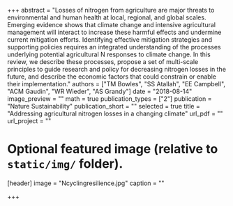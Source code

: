 +++
abstract = "Losses of nitrogen from agriculture are major threats to environmental and human health at local, regional, and global scales. Emerging evidence shows that climate change and intensive agricultural management will interact to increase these harmful effects and undermine current mitigation efforts. Identifying effective mitigation strategies and supporting policies requires an integrated understanding of the processes underlying potential agricultural N responses to climate change. In this review, we describe these processes, propose a set of multi-scale principles to guide research and policy for decreasing nitrogen losses in the future, and describe the economic factors that could constrain or enable their implementation."
authors = ["TM Bowles", "SS Atallah", "EE Campbell", "ACM Gaudin", "WR Wieder", "AS Grandy"]
date = "2018-08-14"
image_preview = ""
math = true
publication_types = ["2"]
publication = "Nature Sustainability"
publication_short = ""
selected = true
title = "Addressing agricultural nitrogen losses in a changing climate"
url_pdf = ""
url_project = ""

# Optional featured image (relative to `static/img/` folder).
[header]
image = "Ncyclingresilience.jpg"
caption = ""

+++
